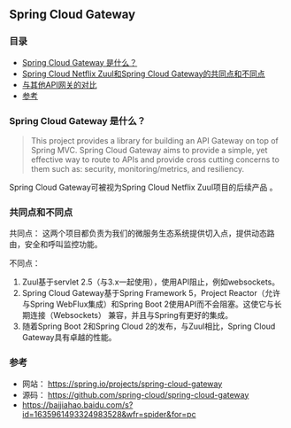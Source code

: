 ## Spring Cloud Gateway


### 目录
* [Spring Cloud Gateway 是什么？](#Spring-Cloud-Gateway-是什么？)
* [Spring Cloud Netflix Zuul和Spring Cloud Gateway的共同点和不同点](#共同点和不同点)
* [与其他API网关的对比](../../../Architecture/API-Gateway.md#API网关对比)
* [参考](#参考)

### Spring Cloud Gateway 是什么？
> This project provides a library for building an API Gateway on top of Spring MVC. Spring Cloud Gateway aims to provide a simple, yet effective way to route to APIs and provide cross cutting concerns to them such as: security, monitoring/metrics, and resiliency.

Spring Cloud Gateway可被视为Spring Cloud Netflix Zuul项目的后续产品 。

### 共同点和不同点
共同点： 这两个项目都负责为我们的微服务生态系统提供切入点，提供动态路由，安全和呼叫监控功能。

不同点：
1. Zuul基于servlet 2.5（与3.x一起使用），使用API阻止，例如websockets。
2. Spring Cloud Gateway基于Spring Framework 5，Project Reactor（允许与Spring WebFlux集成）和Spring Boot 2使用API而不会阻塞。这使它与长期连接（Websockets） 兼容，并且与Spring有更好的集成。
3. 随着Spring Boot 2和Spring Cloud 2的发布，与Zuul相比，Spring Cloud Gateway具有卓越的性能。

### 参考
* 网站： https://spring.io/projects/spring-cloud-gateway
* 源码： https://github.com/spring-cloud/spring-cloud-gateway
* https://baijiahao.baidu.com/s?id=1635961493324983528&wfr=spider&for=pc

